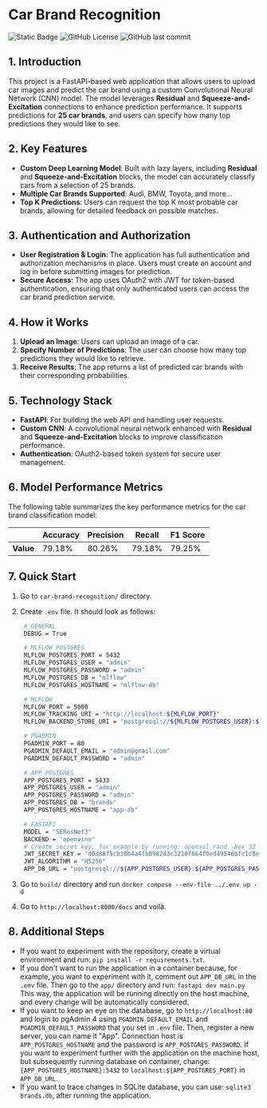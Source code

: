 # Car Brand Recognition

![Static Badge](https://img.shields.io/badge/python-3.12-blue?style=for-the-badge&logo=python&logoColor=white&color=%234584b6)
![GitHub License](https://img.shields.io/github/license/mateuszk098/car-brand-recognition?style=for-the-badge&color=%23fa9537) ![GitHub last commit](https://img.shields.io/github/last-commit/mateuszk098/car-brand-recognition?style=for-the-badge&color=%23fa9537)

## 1. Introduction

This project is a FastAPI-based web application that allows users to upload car images and predict the car brand using a custom Convolutional Neural Network (CNN) model. The model leverages **Residual** and **Squeeze-and-Excitation** connections to enhance prediction performance. It supports predictions for **25 car brands**, and users can specify how many top predictions they would like to see.

## 2. Key Features

- **Custom Deep Learning Model**: Built with lazy layers, including **Residual** and **Squeeze-and-Excitation** blocks, the model can accurately classify cars from a selection of 25 brands.
- **Multiple Car Brands Supported**: Audi, BMW, Toyota, and more...
- **Top K Predictions**: Users can request the top K most probable car brands, allowing for detailed feedback on possible matches.
  
## 3. Authentication and Authorization

- **User Registration & Login**: The application has full authentication and authorization mechanisms in place. Users must create an account and log in before submitting images for prediction.
- **Secure Access**: The app uses OAuth2 with JWT for token-based authentication, ensuring that only authenticated users can access the car brand prediction service.

## 4. How it Works

1. **Upload an Image**: Users can upload an image of a car.
2. **Specify Number of Predictions**: The user can choose how many top predictions they would like to retrieve.
3. **Receive Results**: The app returns a list of predicted car brands with their corresponding probabilities.

## 5. Technology Stack

- **FastAPI**: For building the web API and handling user requests.
- **Custom CNN**: A convolutional neural network enhanced with **Residual** and **Squeeze-and-Excitation** blocks to improve classification performance.
- **Authentication**: OAuth2-based token system for secure user management.
  
## 6. Model Performance Metrics

The following table summarizes the key performance metrics for the car brand classification model:

|              | Accuracy | Precision | Recall | F1 Score |
|--------------|----------|-----------|--------|----------|
| **Value**    | 79.18%   | 80.26%    | 79.18% | 79.25%   |

## 7. Quick Start

1. Go to `car-brand-recognition/` directory.
2. Create `.env` file. It should look as follows:

   ```bash
    # GENERAL
    DEBUG = True

    # MLFLOW POSTGRES
    MLFLOW_POSTGRES_PORT = 5432
    MLFLOW_POSTGRES_USER = "admin"
    MLFLOW_POSTGRES_PASSWORD = "admin"
    MLFLOW_POSTGRES_DB = "mlflow"
    MLFLOW_POSTGRES_HOSTNAME = "mlflow-db"

    # MLFLOW
    MLFLOW_PORT = 5000
    MLFLOW_TRACKING_URI = "http://localhost:${MLFLOW_PORT}"
    MLFLOW_BACKEND_STORE_URI = "postgresql://${MLFLOW_POSTGRES_USER}:${MLFLOW_POSTGRES_PASSWORD}@${MLFLOW_POSTGRES_HOSTNAME}:5432/${MLFLOW_POSTGRES_DB}"

    # PGADMIN
    PGADMIN_PORT = 80
    PGADMIN_DEFAULT_EMAIL = "admin@gmail.com"
    PGADMIN_DEFAULT_PASSWORD = "admin"

    # APP POSTGRES
    APP_POSTGRES_PORT = 5433
    APP_POSTGRES_USER = "admin"
    APP_POSTGRES_PASSWORD = "admin"
    APP_POSTGRES_DB = "brands"
    APP_POSTGRES_HOSTNAME = "app-db"

    # FASTAPI
    MODEL = "SEResNet3"
    BACKEND = "openvino"
    # Create secret key, for example by running: openssl rand -hex 32
    JWT_SECRET_KEY = "d0d88f5cb30b4a4fb0982d3c3210f664f0ed49546bfc1c8ec09f1c9a334a7c47"
    JWT_ALGORITHM = "HS256"
    APP_DB_URL = "postgresql://${APP_POSTGRES_USER}:${APP_POSTGRES_PASSWORD}@${APP_POSTGRES_HOSTNAME}:5432/${APP_POSTGRES_DB}"
    ```

3. Go to `build/` directory and run `docker compose --env-file ../.env up -d`
4. Go to `http://localhost:8000/docs` and voilà.

## 8. Additional Steps

- If you want to experiment with the repository, create a virtual environment and run: `pip install -r requirements.txt`.
- If you don't want to run the application in a container because, for example, you want to experiment with it, comment out `APP_DB_URL` in the `.env` file. Then go to the `app/` directory and run: `fastapi dev main.py` This way, the application will be running directly on the host machine, and every change will be automatically considered.
- If you want to keep an eye on the database, go to `http://localhost:80` and login to pgAdmin 4 using `PGADMIN_DEFAULT_EMAIL` and `PGADMIN_DEFAULT_PASSWORD` that you set in `.env` file. Then, register a new server, you can name it "App". Connection host is `APP_POSTGRES_HOSTNAME` and the password is `APP_POSTGRES_PASSWORD`. If you want to experiment further with the application on the machine host, but subsequently running database on container, change: `{APP_POSTGRES_HOSTNAME}:5432` to `localhost:${APP_POSTGRES_PORT}` in `APP_DB_URL`.
- If you want to trace changes in SQLite database, you can use: `sqlite3 brands.db`, after running the application.
